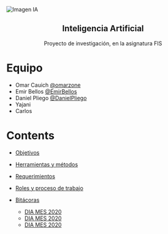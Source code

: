 ![Imagen IA](https://i.imgur.com/hWCbD6J.jpg)

<h2 align="center">Inteligencia Artificial</h2>
<p align="center">
  Proyecto de investigación, en la asignatura FIS
</p>

# Equipo #
* Omar Cauich [@omarzone](https://github.com/omarzone)
* Emir Bellos [@EmirBellos](https://github.com/EmirBellos)
* Daniel Pliego [@DanielPliego](https://github.com/DanielPliego)
* Yajani
* Carlos

# Contents

- [Objetivos](https://github.com/dani-e1-best/Proyecto-FIS/blob/work/Documentacion/1.%20Objetivos.md)

- [Herramientas y métodos](https://github.com/dani-e1-best/Proyecto-FIS/blob/work/Documentacion/2.%20Herramientas%20y%20m%C3%A9todos.md)
- [Requerimientos](https://github.com/dani-e1-best/Proyecto-FIS/blob/work/Documentacion/3.%20Requerimientos.md)
- [Roles y proceso de trabajo](https://github.com/dani-e1-best/Proyecto-FIS/blob/work/Documentacion/4.%20Roles%20y%20proceso%20de%20trabajo.md)

- [Bitácoras](https://github.com/dani-e1-best/Proyecto-FIS/tree/work/Documentacion/BITACORAS)
    - [DIA MES 2020](https://github.com/dani-e1-best/Proyecto-FIS/blob/work/Documentacion/BITACORAS/01.%20Bitacora%20DIA%20MES%202020.md)
    - [DIA MES 2020](https://github.com/dani-e1-best/Proyecto-FIS/blob/work/Documentacion/BITACORAS/01.%20Bitacora%20DIA%20MES%202020.md)
    - [DIA MES 2020](https://github.com/dani-e1-best/Proyecto-FIS/blob/work/Documentacion/BITACORAS/01.%20Bitacora%20DIA%20MES%202020.md)


